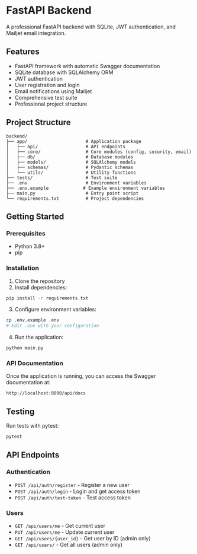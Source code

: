 # FastAPI Backend

A professional FastAPI backend with SQLite, JWT authentication, and Mailjet email integration.

## Features

- FastAPI framework with automatic Swagger documentation
- SQLite database with SQLAlchemy ORM
- JWT authentication
- User registration and login
- Email notifications using Mailjet
- Comprehensive test suite
- Professional project structure

## Project Structure

```
backend/
├── app/                      # Application package
│   ├── api/                  # API endpoints
│   ├── core/                 # Core modules (config, security, email)
│   ├── db/                   # Database modules
│   ├── models/               # SQLAlchemy models
│   ├── schemas/              # Pydantic schemas
│   └── utils/                # Utility functions
├── tests/                    # Test suite
├── .env                      # Environment variables
├── .env.example             # Example environment variables
├── main.py                   # Entry point script
└── requirements.txt          # Project dependencies
```

## Getting Started

### Prerequisites

- Python 3.8+
- pip

### Installation

1. Clone the repository
2. Install dependencies:

```bash
pip install -r requirements.txt
```

3. Configure environment variables:

```bash
cp .env.example .env
# Edit .env with your configuration
```

4. Run the application:

```bash
python main.py
```

### API Documentation

Once the application is running, you can access the Swagger documentation at:

```
http://localhost:8000/api/docs
```

## Testing

Run tests with pytest:

```bash
pytest
```

## API Endpoints

### Authentication

- `POST /api/auth/register` - Register a new user
- `POST /api/auth/login` - Login and get access token
- `POST /api/auth/test-token` - Test access token

### Users

- `GET /api/users/me` - Get current user
- `PUT /api/users/me` - Update current user
- `GET /api/users/{user_id}` - Get user by ID (admin only)
- `GET /api/users/` - Get all users (admin only)
